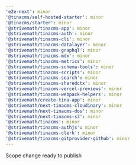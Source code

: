```yaml
---
'e2e-next': minor
'@tinacms/self-hosted-starter': minor
'@tinacms/starter': minor
'@strivemath/tinacms-app': minor
'@strivemath/tinacms-auth': minor
'@strivemath/tinacms-cli': minor
'@strivemath/tinacms-datalayer': minor
'@strivemath/tinacms-graphql': minor
'@strivemath/tinacms-mdx': minor
'@strivemath/tinacms-metrics': minor
'@strivemath/tinacms-schema-tools': minor
'@strivemath/tinacms-scripts': minor
'@strivemath/tinacms-search': minor
'@strivemath/tinacms-sharedctx': minor
'@strivemath/tinacms-vercel-previews': minor
'@strivemath/tinacms-webpack-helpers': minor
'@strivemath/create-tina-app': minor
'@strivemath/next-tinacms-cloudinary': minor
'@strivemath/next-tinacms-dos': minor
'@strivemath/next-tinacms-s3': minor
'@strivemath/tinacms': minor
'@strivemath/tinacms-authjs': minor
'@strivemath/tinacms-clerk': minor
'@strivemath/tinacms-gitprovider-github': minor
---
```


Scope change ready to publish
